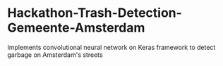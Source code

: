 # Hackathon-Trash-Detection-Gemeente-Amsterdam
Implements convolutional neural network on Keras framework to detect garbage on Amsterdam's streets
